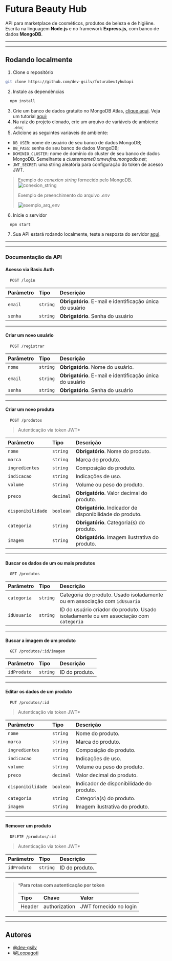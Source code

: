 # Futura Beauty Hub

API para marketplace de cosméticos, produtos de beleza e de higiêne. Escrita na linguagem **Node.js** e no framework **Express.js**, com banco de dados **MongoDB**. 

***
***

## Rodando localmente
1. Clone o repositório 
```bash
git clone https://github.com/dev-gsilv/futurabeutyhubapi
```
2. Instale as dependências
```bash
  npm install
```
3. Crie um banco de dados gratuito no MongoDB Atlas, [clique aqui](https://account.mongodb.com/account/login?nds=true). Veja um tutorial [aqui](https://www.coderrocketfuel.com/article/create-and-connect-to-a-mongodb-atlas-database-with-node-js);
4. Na raiz do projeto clonado, crie um arquivo de variáveis de ambiente `.env`;
5. Adicione as seguintes variáveis de ambiente: 
- `DB_USER`: nome de usuário de seu banco de dados MongoDB;
- `DB_PASS`: senha de seu banco de dados MongoDB;
- `DOMINIO_CLUSTER`: nome de domínio do cluster de seu banco de dados MongoDB. Semelhante a _clustername0.xmwufns.mongodb.net_;
- `JWT_SECRET`: uma string aleatória para configuração do token de acesso JWT.

> Exemplo do _conexion string_ fornecido pelo MongoDB.
>![conexion_string](./uploads/image2.png)
> 
> Exemplo de preenchimento do arquivo _.env_
> 
>![exemplo_arq_env](./uploads/image.png)


6. Inicie o servidor
```bash
  npm start
```
7. Sua API estará rodando localmente, teste a resposta do servidor [aqui](http://localhost:3000/healthcheck).

***
***

### Documentação da API

#### Acesso via Basic Auth

```http
  POST /login
```

| Parâmetro   | Tipo       | Descrição                           |
| :---------- | :--------- | :---------------------------------- |
| `email` | `string` | **Obrigatório**. E-mail e identificação única do usuário |
| `senha` | `string` | **Obrigatório**. Senha do usuário |

***


#### Criar um novo usuário

```http
  POST /registrar
```

| Parâmetro   | Tipo       | Descrição                           |
| :---------- | :--------- | :---------------------------------- |
| `nome` | `string` | **Obrigatório**. Nome do usuário. |
| `email` | `string` | **Obrigatório**. E-mail e identificação única do usuário |
| `senha` | `string` | **Obrigatório**. Senha do usuário |


***

#### Criar um novo produto

```http
  POST /produtos
```
> Autenticação via token JWT*

| Parâmetro   | Tipo       | Descrição                           |
| :---------- | :--------- | :---------------------------------- |
| `nome` | `string` | **Obrigatório**. Nome do produto. |
| `marca` | `string` | Marca do produto. |
| `ingredientes` | `string` | Composição do produto. |
| `indicacao` | `string` | Indicações de uso. |
| `volume` | `string` | Volume ou peso do produto. |
| `preco` | `decimal` | **Obrigatório**. Valor decimal do produto. |
| `disponibilidade` | `boolean` | **Obrigatório**. Indicador de disponibilidade do produto. |
| `categoria` | `string` | **Obrigatório**. Categoria(s) do produto. |
| `imagem` | `string` | **Obrigatório**. Imagem ilustrativa do produto. |

***

#### Buscar os dados de um ou mais produtos

```http
  GET /produtos
```

| Parâmetro    | Tipo       | Descrição                           |
| :---------- | :--------- | :---------------------------------- |
| `categoria` | `string` | Categoria do produto. Usado isoladamente ou em associação com `idUsuario`|
| `idUsuario` | `string` | ID do usuário criador do produto. Usado isoladamente ou em associação com `categoria`|

***

#### Buscar a imagem de um produto

```http
  GET /produtos/:id/imagem
```

| Parâmetro    | Tipo       | Descrição                           |
| :---------- | :--------- | :---------------------------------- |
| `idProduto` | `string` | ID do produto. |

***

#### Editar os dados de um produto

```http
  PUT /produtos/:id
```
> Autenticação via token JWT*

| Parâmetro   | Tipo       | Descrição                           |
| :---------- | :--------- | :---------------------------------- |
| `nome` | `string` | Nome do produto. |
| `marca` | `string` | Marca do produto. |
| `ingredientes` | `string` | Composição do produto. |
| `indicacao` | `string` | Indicações de uso. |
| `volume` | `string` | Volume ou peso do produto. |
| `preco` | `decimal` | Valor decimal do produto. |
| `disponibilidade` | `boolean` | Indicador de disponibilidade do produto. |
| `categoria` | `string` | Categoria(s) do produto. |
| `imagem` | `string` | Imagem ilustrativa do produto. |

***

#### Remover um produto

```http
  DELETE /produtos/:id
```
> Autenticação via token JWT*

| Parâmetro    | Tipo       | Descrição                           |
| :---------- | :--------- | :---------------------------------- |
| `idProduto` | `string` | ID do produto. |

***

> ***Para rotas com autenticação por token**
>
> | Tipo | Chave | Valor |
> | :---- | :---- | :---- |
> | Header | authorization | JWT fornecido no login |

***
***

## Autores

- [@dev-gsilv](https://github.com/dev-gsilv)
- [@Leopagoti](https://github.com/Leopagoti)
